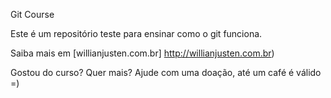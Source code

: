 Git Course

Este é um repositório teste para ensinar como o git funciona. 

Saiba mais em [willianjusten.com.br] http://willianjusten.com.br)

Gostou do curso? Quer mais? Ajude com uma doação, até um café é válido =)